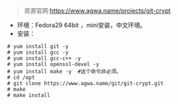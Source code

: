 >资源官网:https://www.agwa.name/projects/git-crypt


- 环境：Fedora29 64bit ，mini安装，中文环境。
- 安装：
```
# yum install git -y
# yum install gcc -y
# yum install gcc-c++ -y
# yum install openssl-devel -y
# yum install make -y  #这个命令非必须。
# cd /opt
# git clone https://www.agwa.name/git/git-crypt.git
# make
# make install

```
